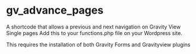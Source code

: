 # gv_advance_pages
A shortcode that allows a previous and next navigation on Gravity View Single pages
Add this to your functions.php file on your Wordpress site.

This requires the installation of both Gravity Forms and Gravityview plugins
